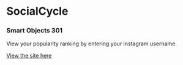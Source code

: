 # SocialCycle
### Smart Objects 301


View your popularity ranking by entering your instagram username.

[View the site here](https://affix.joburg/SocialCycle/)
